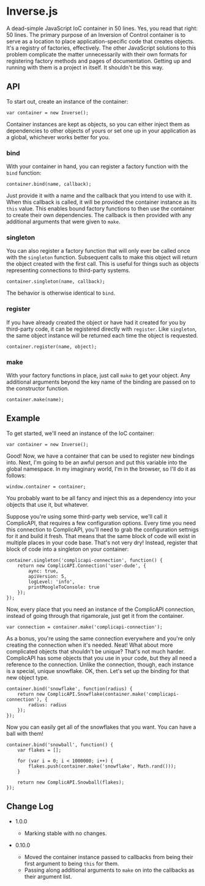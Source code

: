 Inverse.js
==========

A dead-simple JavaScript IoC container in 50 lines. Yes, you read that right: 50 lines. The primary purpose of an Inversion of Control container is to serve as a location to place application-specific code that creates objects. It's a registry of factories, effectively. The other JavaScript solutions to this problem complicate the matter unnecessarily with their own formats for registering factory methods and pages of documentation. Getting up and running with them is a project in itself. It shouldn't be this way.

## API

To start out, create an instance of the container:

    var container = new Inverse();

Container instances are kept as objects, so you can either inject them as dependencies to other objects of yours or set one up in your application as a global, whichever works better for you.

### bind

With your container in hand, you can register a factory function with the `bind` function:

    container.bind(name, callback);
    
Just provide it with a name and the callback that you intend to use with it. When this callback is called, it will be provided the container instance as its `this` value. This enables bound factory functions to then use the container to create their own dependencies. The callback is then provided with any additional arguments that were given to `make`.

### singleton

You can also register a factory function that will only ever be called once with the `singleton` function. Subsequent calls to make this object will return the object created with the first call. This is useful for things such as objects representing connections to third-party systems.

    container.singleton(name, callback);
    
The behavior is otherwise identical to `bind`.

### register

If you have already created the object or have had it created for you by third-party code, it can be registered directly with `register`. Like `singleton`, the same object instance will be returned each time the object is requested.

    container.register(name, object);

### make

With your factory functions in place, just call `make` to get your object. Any additional arguments beyond the key name of the binding are passed on to the constructor function.

    container.make(name);

## Example

To get started, we'll need an instance of the IoC container:

    var container = new Inverse();

Good! Now, we have a container that can be used to register new bindings into. Next, I'm going to be an awful person and put this variable into the global namespace. In my imaginary world, I'm in the browser, so I'll do it as follows:

    window.container = container;

You probably want to be all fancy and inject this as a dependency into your objects that use it, but whatever. 

Suppose you're using some third-party web service, we'll call it ComplicAPI, that requires a few configuration options. Every time you need this connection to ComplicAPI, you'll need to grab the configuration settnigs for it and build it fresh. That means that the same block of code will exist in multiple places in your code base. That's not very dry! Instead, register that block of code into a singleton on your container:

    container.singleton('complicapi-connection', function() {
        return new ComplicAPI.Connection('user-dude', {
            aync: true,
            apiVersion: 5,
            logLevel: 'info',
            printMoogleToConsole: true
        });
    });

Now, every place that you need an instance of the ComplicAPI connection, instead of going through that rigamorale, just get it from the container.

    var connection = container.make('complicapi-connection');

As a bonus, you're using the same connection everywhere and you're only creating the connection when it's needed. Neat! What about more complicated objects that shouldn't be unique? That's not much harder. ComplicAPI has some objects that you use in your code, but they all need a reference to the connection. Unlike the connection, though, each instance is a special, unique snowflake. OK, then. Let's set up the binding for that new object type.

    container.bind('snowflake', function(radius) {
        return new ComplicAPI.Snowflake(container.make('complicapi-connection'), {
            radius: radius
        });
    });

Now you can easily get all of the snowflakes that you want. You can have a ball with them!

    container.bind('snowball', function() {
        var flakes = [];
        
        for (var i = 0; i < 1000000; i++) {
            flakes.push(container.make('snowflake', Math.rand()));
        }
        
        return new ComplicAPI.Snowball(flakes);
    });

## Change Log

- 1.0.0
  - Marking stable with no changes.

- 0.10.0
  - Moved the container instance passed to callbacks from being their first argument to being `this` for them.
  - Passing along additional arguments to `make` on into the callbacks as their argument list.

